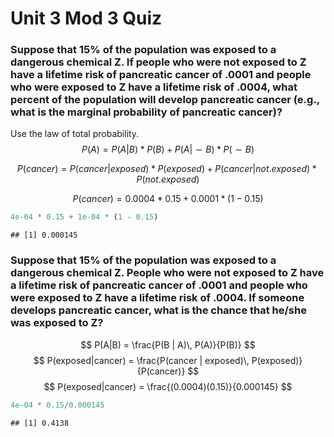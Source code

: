 Unit 3 Mod 3 Quiz
====

### Suppose that 15% of the population was exposed to a dangerous chemical Z. If people who were not exposed to Z have a lifetime risk of pancreatic cancer of .0001 and people who were exposed to Z have a lifetime risk of .0004, what percent of the population will develop pancreatic cancer (e.g., what is the marginal probability of pancreatic cancer)?  

Use the law of total probability.
$$P(A) = P(A|B)*P(B) + P(A|\sim B)*P(\sim B)$$

$$P(cancer) = P(cancer|exposed)*P(exposed) + P(cancer|not.exposed)*P(not.exposed)$$

$$P(cancer) = 0.0004*0.15 + 0.0001*(1-0.15)$$


```r
4e-04 * 0.15 + 1e-04 * (1 - 0.15)
```

```
## [1] 0.000145
```


### Suppose that 15% of the population was exposed to a dangerous chemical Z. People who were not exposed to Z have a lifetime risk of pancreatic cancer of .0001 and people who were exposed to Z have a lifetime risk of .0004. If someone develops pancreatic cancer, what is the chance that he/she was exposed to Z?

$$ P(A|B) = \frac{P(B | A)\, P(A)}{P(B)} $$
$$ P(exposed|cancer) = \frac{P(cancer | exposed)\, P(exposed)}{P(cancer)} $$
$$ P(exposed|cancer) = \frac{(0.0004)(0.15)}{0.000145} $$


```r
4e-04 * 0.15/0.000145
```

```
## [1] 0.4138
```

